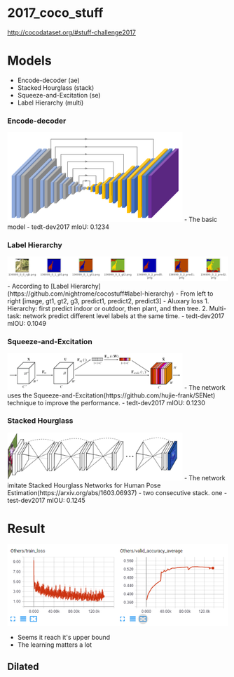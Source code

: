 # 2017_coco_stuff
http://cocodataset.org/#stuff-challenge2017

# Models
- Encode-decoder (ae)
- Stacked Hourglass (stack)
- Squeeze-and-Excitation (se)
- Label Hierarchy (multi)

### Encode-decoder
<img src="src/ae.png" width="400">
- The basic model
- tedt-dev2017 mIoU: 0.1234

### Label Hierarchy
<img src="src/multi.png">
- According to [Label Hierarchy](https://github.com/nightrome/cocostuff#label-hierarchy)
- From left to right [image, gt1, gt2, g3, predict1, predict2, predict3]
- Aluxary loss
    1. Hierarchy: first predict indoor or outdoor, then plant, and then tree.
    2. Multi-task: network predict different level labels at the same time.
- tedt-dev2017 mIOU: 0.1049 
    
### Squeeze-and-Excitation
<img src="src/se.png"  width="400">
- The network uses the Squeeze-and-Excitation(https://github.com/hujie-frank/SENet) technique to improve the performance.
- tedt-dev2017 mIOU:  0.1230 

### Stacked Hourglass
<img src="src/stack.png"  width="400">
- The network imitate Stacked Hourglass Networks for Human Pose Estimation(https://arxiv.org/abs/1603.06937)
- two consecutive stack. one
- test-dev2017 mIOU: 0.1245 



# Result
![Encode-decoder](src/ae_loss.png)


- Seems it reach it's upper bound
- The learning matters a lot


## Dilated